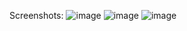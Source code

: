Screenshots:
![image](https://github.com/user-attachments/assets/47010297-f400-4507-9df1-714c78bf5248)
![image](https://github.com/user-attachments/assets/acd96553-67a9-4633-ac65-6ca6b5034c7c)
![image](https://github.com/user-attachments/assets/59872352-2754-45e5-88dd-d63dffb6199d)


